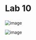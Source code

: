 # Lab 10

### 

![image](https://github.com/domvovk/CPE322/assets/123049815/99e2d4fb-79d6-48a8-82cc-fcd080eba9dc)

![image](https://github.com/domvovk/CPE322/assets/123049815/7e71e647-b0fe-4418-8662-989d05b91fe3)

